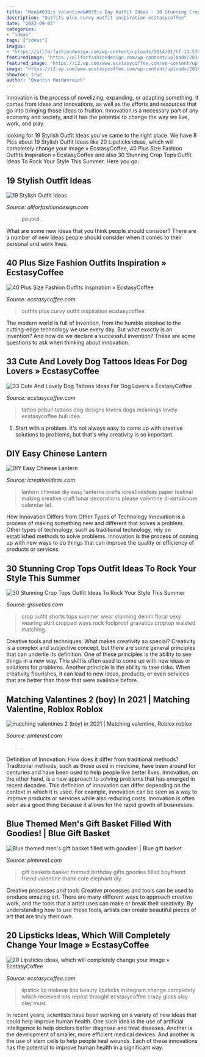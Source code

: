 ```yaml
---
title: "Men&#039;s Valentine&#039;s Day Outfit Ideas - 30 Stunning Crop Tops Outfit Ideas To Rock Your Style This Summer"
description: "Outfits plus curvy outfit inspiration ecstasycoffee"
date: "2022-09-05"
categories:
- "ideas"
tags: ["ideas"]
images:
- "https://allforfashiondesign.com/wp-content/uploads/2014/01/tf-11-570x921.jpg"
featuredImage: "https://allforfashiondesign.com/wp-content/uploads/2014/01/tf-11-570x921.jpg"
featured_image: "https://i2.wp.com/www.ecstasycoffee.com/wp-content/uploads/2016/07/lip-arts.jpg"
image: "https://i2.wp.com/www.ecstasycoffee.com/wp-content/uploads/2016/10/Curvy-Women-Fashion-Outfits-50.jpg?resize=564%2C1128"
ShowToc: true
author: "Quentin Heidenreich"
---
```



Innovation is the process of novelizing, expanding, or adapting something. It comes from ideas and innovations, as well as the efforts and resources that go into bringing those ideas to fruition. Innovation is a necessary part of any economy and society, and it has the potential to change the way we live, work, and play.

	

		
looking for 19 Stylish Outfit Ideas you've came to the right place. We have 8 Pics about 19 Stylish Outfit Ideas like 20 Lipsticks ideas, which will completely change your image » EcstasyCoffee, 40 Plus Size Fashion Outfits Inspiration » EcstasyCoffee and also 30 Stunning Crop Tops Outfit Ideas To Rock Your Style This Summer. Here you go:
		
    
## 19 Stylish Outfit Ideas

<img loading=lazy src="https://allforfashiondesign.com/wp-content/uploads/2014/01/tf-11-570x921.jpg" onerror="this.onerror=null;this.src='https://tse3.mm.bing.net/th?id=OIP.-ZAF21fmcaDrt7F9YLaV4wHaL9&amp;pid=15.1';" alt="19 Stylish Outfit Ideas">

_Source: allforfashiondesign.com_

>pouted. 

	

What are some new ideas that you think people should consider?
There are a number of new ideas people should consider when it comes to their personal and work lives.

    
## 40 Plus Size Fashion Outfits Inspiration » EcstasyCoffee

<img loading=lazy src="https://i2.wp.com/www.ecstasycoffee.com/wp-content/uploads/2016/10/Curvy-Women-Fashion-Outfits-50.jpg?resize=564%2C1128" onerror="this.onerror=null;this.src='https://tse1.mm.bing.net/th?id=OIP.c1gkopI8adYyhcpbzkiWtwHaO0&amp;pid=15.1';" alt="40 Plus Size Fashion Outfits Inspiration » EcstasyCoffee">

_Source: ecstasycoffee.com_

>outfits plus curvy outfit inspiration ecstasycoffee. 

	

The modern world is full of invention, from the humble stephoe to the cutting-edge technology we use every day. But what exactly is an invention? And how do we declare a successful invention? These are some questions to ask when thinking about innovation.

    
## 33 Cute And Lovely Dog Tattoos Ideas For Dog Lovers » EcstasyCoffee

<img loading=lazy src="https://i2.wp.com/www.ecstasycoffee.com/wp-content/uploads/2016/09/Pitbull-Tattoo-Idea.jpg" onerror="this.onerror=null;this.src='https://tse2.mm.bing.net/th?id=OIP.qUHB_VfvVEpA5IySv8LuogHaHa&amp;pid=15.1';" alt="33 Cute And Lovely Dog Tattoos Ideas For Dog Lovers » EcstasyCoffee">

_Source: ecstasycoffee.com_

>tattoo pitbull tattoos dog designs lovers dogs meanings lovely ecstasycoffee bull idea. 

	

1. Start with a problem. It's not always easy to come up with creative solutions to problems, but that's why creativity is so important.

    
## DIY Easy Chinese Lantern

<img loading=lazy src="http://www.icreativeideas.com/wp-content/uploads/2014/02/DIY-Easy-Chinese-Lantern-1.jpg" onerror="this.onerror=null;this.src='https://tse4.mm.bing.net/th?id=OIP.pRnv4MJbJFJjyN3ndf44FwHaHa&amp;pid=15.1';" alt="DIY Easy Chinese Lantern">

_Source: icreativeideas.com_

>lantern chinese diy easy lanterns crafts icreativeideas paper festival making creative craft lunar decorations please valentine di китайские calendar let. 

	

How Innovation Differs from Other Types of Technology
Innovation is a process of making something new and different that solves a problem. Other types of technology, such as traditional technology, rely on established methods to solve problems. Innovation is the process of coming up with new ways to do things that can improve the quality or efficiency of products or services.

    
## 30 Stunning Crop Tops Outfit Ideas To Rock Your Style This Summer

<img loading=lazy src="https://www.gravetics.com/wp-content/uploads/2017/01/Crop-Top-Outfit-Ideas2.jpg" onerror="this.onerror=null;this.src='https://tse2.mm.bing.net/th?id=OIP.-ZKEF1xe8371HI2z_M9-4wHaK3&amp;pid=15.1';" alt="30 Stunning Crop Tops Outfit Ideas To Rock Your Style This Summer">

_Source: gravetics.com_

>crop outfit shorts tops summer wear stunning denim floral sexy wearing skirt cropped ways rock foolproof gravetics croptop waisted matching. 

	

Creative tools and techniques: What makes creativity so special?
Creativity is a complex and subjective concept, but there are some general principles that can underlie its definition. One of these principles is the ability to see things in a new way. This skill is often used to come up with new ideas or solutions for problems. Another principle is the ability to take risks. When creativity flourishes, it can lead to new ideas, products, or even services that are better than those that were available before.

    
## Matching Valentines 2 (boy) In 2021 | Matching Valentine, Roblox Roblox

<img loading=lazy src="https://i.pinimg.com/736x/d8/9d/6c/d89d6ce4e72f63607a9a97efcf52c1cf.jpg" onerror="this.onerror=null;this.src='https://tse3.mm.bing.net/th?id=OIP.X2VZBmEFcFxg1GkJfD6c6AHaJa&amp;pid=15.1';" alt="matching valentines 2 (boy) in 2021 | Matching valentine, Roblox roblox">

_Source: pinterest.com_

>. 

	

Definition of Innovation: How does it differ from traditional methods?
Traditional methods, such as those used in medicine, have been around for centuries and have been used to help people live better lives. Innovation, on the other hand, is a new approach to solving problems that has emerged in recent decades. This definition of innovation can differ depending on the context in which it is used. For example, innovation can be seen as a way to improve products or services while also reducing costs. Innovation is often seen as a good thing because it allows for the rapid growth of businesses.

    
## Blue Themed Men&#039;s Gift Basket Filled With Goodies! | Blue Gift Basket

<img loading=lazy src="https://i.pinimg.com/736x/47/ca/43/47ca4315b7e12531a91f3890763c3002--men-gift-baskets-blue-gift.jpg" onerror="this.onerror=null;this.src='https://tse3.mm.bing.net/th?id=OIP.gPkF-2amsQ346tLwGlMHsQHaNJ&amp;pid=15.1';" alt="Blue themed men&#039;s gift basket filled with goodies! | Blue gift basket">

_Source: pinterest.com_

>gift baskets basket themed birthday gifts goodies filled boyfriend friend valentine thank cute elephant diy. 

	

Creative processes and tools
Creative processes and tools can be used to produce amazing art. There are many different ways to approach creative work, and the tools that a artist uses can make or break their creativity. By understanding how to use these tools, artists can create beautiful pieces of art that are truly their own.

    
## 20 Lipsticks Ideas, Which Will Completely Change Your Image » EcstasyCoffee

<img loading=lazy src="https://i2.wp.com/www.ecstasycoffee.com/wp-content/uploads/2016/07/lip-arts.jpg" onerror="this.onerror=null;this.src='https://tse1.mm.bing.net/th?id=OIP.PSjflyCkBfoT1xHKaeXA4ADwEs&amp;pid=15.1';" alt="20 Lipsticks ideas, which will completely change your image » EcstasyCoffee">

_Source: ecstasycoffee.com_

>lipstick lip makeup lips beauty lipsticks instagram change completely which received lots repost thought ecstasycoffee crazy gloss slay clay must. 

	

In recent years, scientists have been working on a variety of new ideas that could help improve human health. One such idea is the use of artificial intelligence to help doctors better diagnose and treat diseases. Another is the development of smaller, more efficient medical devices. And another is the use of stem cells to help people heal wounds. Each of these innovations has the potential to improve human health in a significant way.

